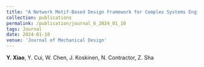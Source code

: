 ```yaml
---
title: "A Network Motif-Based Design Framework for Complex Systems Engineering Considering Local Dependencies [*In Review*]"
collection: publications
permalink: /publication/journal_6_2024_01_10
tags: Journal
date: 2024-01-10
venue: 'Journal of Mechanical Design'
---
```

**Y. Xiao**, Y. Cui, W. Chen, J. Koskinen, N. Contractor, Z. Sha
